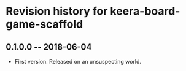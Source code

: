 # Revision history for keera-board-game-scaffold

## 0.1.0.0  -- 2018-06-04

* First version. Released on an unsuspecting world.
